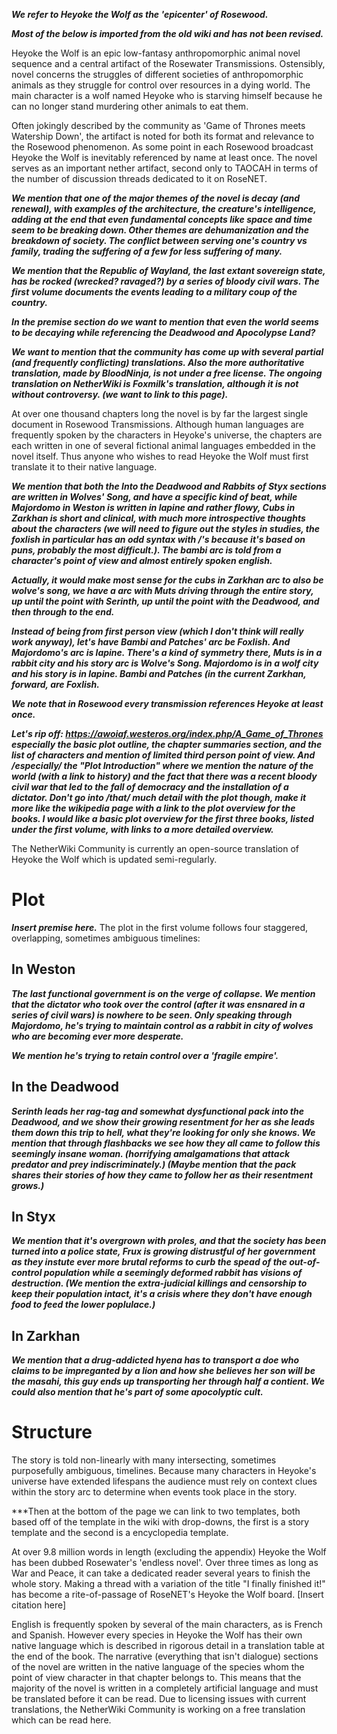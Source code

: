 ***We refer to Heyoke the Wolf as the 'epicenter' of Rosewood.***

***Most of the below is imported from the old wiki and has not been revised.***

Heyoke the Wolf is an epic low-fantasy anthropomorphic animal novel sequence and a central artifact of the Rosewater Transmissions.
Ostensibly, novel concerns the struggles of different societies of anthropomorphic animals as they struggle for control over resources in a dying world.
The main character is a wolf named Heyoke who is starving himself because he can no longer stand murdering other animals to eat them.

Often jokingly described by the community as 'Game of Thrones meets Watership Down', the artifact is noted for both its format and relevance to the Rosewood phenomenon.
As some point in each Rosewood broadcast Heyoke the Wolf is inevitably referenced by name at least once.
The novel serves as an important nether artifact, second only to TAOCAH in terms of the number of discussion threads dedicated to it on RoseNET.

***We mention that one of the major themes of the novel is decay (and renewal), with examples of the architecture, the creature's intelligence, adding at the end that even fundamental concepts like space and time seem to be breaking down.
Other themes are dehumanization and the breakdown of society.
The conflict between serving one's country vs family, trading the suffering of a few for less suffering of many.***

***We mention that the Republic of Wayland, the last extant sovereign state, has be rocked (wrecked? ravaged?) by a series of bloody civil wars.
The first volume documents the events leading to a military coup of the country.***

***In the premise section do we want to mention that even the world seems to be decaying while referencing the Deadwood and Apocolypse Land?***

***We want to mention that the community has come up with several partial (and frequently conflicting) translations. Also the more authoritative translation, made by BloodNinja, is not under a free license. The ongoing translation on NetherWiki is Foxmilk's translation, although it is not without controversy. (we want to link to this page).***

At over one thousand chapters long the novel is by far the largest single document in Rosewood Transmissions.
Although human languages are frequently spoken by the characters in Heyoke's universe, the chapters are each written in one of several fictional animal languages embedded in the novel itself.
Thus anyone who wishes to read Heyoke the Wolf must first translate it to their native language.

***We mention that both the Into the Deadwood and Rabbits of Styx sections are written in Wolves' Song, and have a specific kind of beat, while Majordomo in Weston is written in lapine and rather flowy, Cubs in Zarkhan is short and clinical, with much more introspective thoughts about the characters (we will need to figure out the styles in studies, the foxlish in particular has an odd syntax with /'s because it's based on puns, probably the most difficult.). The bambi arc is told from a character's point of view and almost entirely spoken english.***

***Actually, it would make most sense for the cubs in Zarkhan arc to also be wolve's song, we have a arc with Muts driving through the entire story, up until the point with Serinth, up until the point with the Deadwood, and then through to the end.***

***Instead of being from first person view (which I don't think will really work anyway), let's have Bambi and Patches' arc be Foxlish.
And Majordomo's arc is lapine.
There's a kind of symmetry there, Muts is in a rabbit city and his story arc is Wolve's Song.
Majordomo is in a wolf city and his story is in lapine.
Bambi and Patches (in the current Zarkhan, forward, are Foxlish.***

***We note that in Rosewood every transmission references Heyoke at least once.***

***Let's rip off: https://awoiaf.westeros.org/index.php/A_Game_of_Thrones  especially the basic plot outline, the chapter summaries section, and the list of characters and mention of limited third person point of view.
And /especially/ the "Plot Introduction" where we mention the nature of the world (with a link to history) and the fact that there was a recent bloody civil war that led to the fall of democracy and the installation of a dictator.
Don't go into /that/ much detail with the plot though, make it more like the wikipedia page with a link to the plot overview for the books.
I would like a basic plot overview for the first three books, listed under the first volume, with links to a more detailed overview.***

The NetherWiki Community is currently an open-source translation of Heyoke the Wolf which is updated semi-regularly.

# Plot
***Insert premise here.***
The plot in the first volume follows four staggered, overlapping, sometimes ambiguous timelines:

## In Weston
***The last functional government is on the verge of collapse.
We mention that the dictator who took over the control (after it was ensnared in a series of civil wars) is nowhere to be seen.
Only speaking through Majordomo, he's trying to maintain control as a rabbit in city of wolves who are becoming ever more desperate.***

***We mention he's trying to retain control over a 'fragile empire'.***

## In the Deadwood
***Serinth leads her rag-tag and somewhat dysfunctional pack into the Deadwood, and we show their growing resentment for her as she leads them down this trip to hell, what they're looking for only she knows.
We mention that through flashbacks we see how they all came to follow this seemingly insane woman. (horrifying amalgamations that attack predator and prey indiscriminately.) (Maybe mention that the pack shares their stories of how they came to follow her as their resentment grows.)***

## In Styx 
***We mention that it's overgrown with proles, and that the society has been turned into a police state, Frux is growing distrustful of her government as they instute ever more brutal reforms to curb the spead of the out-of-control population while a seemingly deformed rabbit has visions of destruction.
(We mention the extra-judicial killings and censorship to keep their population intact, it's a crisis where they don't have enough food to feed the lower poplulace.)***

## In Zarkhan
***We mention that a drug-addicted hyena has to transport a doe who claims to be impreganted by a lion and how she believes her son will be the masahi, this guy ends up transporting her through half a contient. We could also mention that he's part of some apocolyptic cult.***
# Structure
The story is told non-linearly with many intersecting, sometimes purposefully ambiguous, timelines. Because many characters in Heyoke's universe have extended lifespans the audience must rely on context clues within the story arc to determine when events took place in the story.

***Then at the bottom of the page we can link to two templates, both based off of the template in the wiki with drop-downs, the first is a story template and the second is a encyclopedia template.


At over 9.8 million words in length (excluding the appendix) Heyoke the Wolf has been dubbed Rosewater's 'endless novel'. Over three times as long as War and Peace, it can take a dedicated reader several years to finish the whole story. Making a thread with a variation of the title "I finally finished it!" has become a rite-of-passage of RoseNET's Heyoke the Wolf board. [Insert citation here]

English is frequently spoken by several of the main characters, as is French and Spanish. However every species in Heyoke the Wolf has their own native language which is described in rigorous detail in a translation table at the end of the book. The narrative (everything that isn't dialogue) sections of the novel are written in the native language of the species whom the point of view character in that chapter belongs to. This means that the majority of the novel is written in a completely artificial language and must be translated before it can be read. Due to licensing issues with current translations, the NetherWiki Community is working on a free translation which can be read here. 